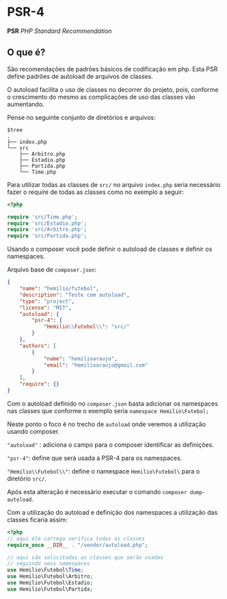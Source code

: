 # PSR-4

**PSR** _PHP Standard Recommendation_

## O que é?

São recomendações de padrões básicos de codificação em php. Esta PSR define padrões de autoload de arquivos de classes.

O autoload facilita o uso de classes no decorrer do projeto, pois, conforme o crescimento do mesmo as complicações de uso das classes vão aumentando.

Pense no seguinte conjunto de diretórios e arquivos:

```shell
$tree
.
├── index.php
└── src
    ├── Arbitro.php
    ├── Estadio.php
    ├── Partida.php
    └── Time.php
```
Para utilizar todas as classes de `src/` no arquivo `index.php` seria necessário fazer o require de todas as classes como no exemplo a seguir:

```php
<?php

require 'src/Time.php';
require 'src/Estadio.php';
require 'src/Arbitro.php';
require 'src/Partida.php';
```

Usando o composer você pode definir o autoload de classes e definir os namespaces.

Arquivo base de `composer.json`:
```json
{
    "name": "hemilio/futebol",
    "description": "Teste com autoload",
    "type": "project",
    "license": "MIT",
    "autoload": {
        "psr-4": {
            "Hemilio\\Futebol\\": "src/"
        }
    },
    "authors": [
        {
            "name": "hemilioaraujo",
            "email": "hemilioaraujo@gmail.com"
        }
    ],
    "require": {}
}

```

Com o autoload definido no `composer.json` basta adicionar os namespaces nas classes que conforme o exemplo seria `namespace Hemilio\Futebol;`

Neste ponto o foco é no trecho de `autoload` onde veremos a utilização usando composer.

`"autoload"` : adiciona o campo para o composer identificar as definições.

`"psr-4"`: define que será usada a PSR-4 para os namespaces.

`"Hemilio\\Futebol\\"`: define o namespace `Hemilio\Futebol\` para o diretório `src/`.

Após esta alteração é necessário executar o comando `composer dump-autoload`.

Com a utilização do autoload e definição dos namespaces a utilização das classes ficaria assim:

```php
<?php
// aqui ele carrega verifica todas as classes
require_once __DIR__ . "/vendor/autoload.php";

// aqui são solicitadas as classes que serão usadas
// seguindo seus namespaces
use Hemilio\Futebol\Time;
use Hemilio\Futebol\Arbitro;
use Hemilio\Futebol\Estadio;
use Hemilio\Futebol\Partida;
```
